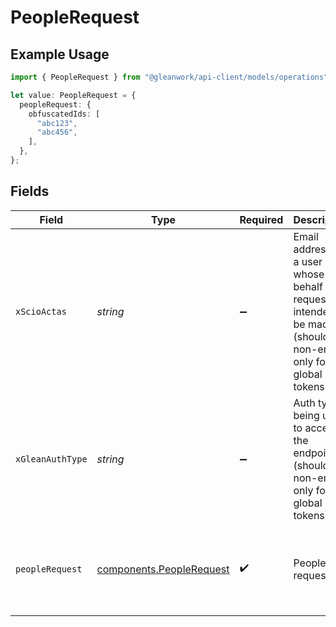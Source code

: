 # PeopleRequest

## Example Usage

```typescript
import { PeopleRequest } from "@gleanwork/api-client/models/operations";

let value: PeopleRequest = {
  peopleRequest: {
    obfuscatedIds: [
      "abc123",
      "abc456",
    ],
  },
};
```

## Fields

| Field                                                                                                                    | Type                                                                                                                     | Required                                                                                                                 | Description                                                                                                              | Example                                                                                                                  |
| ------------------------------------------------------------------------------------------------------------------------ | ------------------------------------------------------------------------------------------------------------------------ | ------------------------------------------------------------------------------------------------------------------------ | ------------------------------------------------------------------------------------------------------------------------ | ------------------------------------------------------------------------------------------------------------------------ |
| `xScioActas`                                                                                                             | *string*                                                                                                                 | :heavy_minus_sign:                                                                                                       | Email address of a user on whose behalf the request is intended to be made (should be non-empty only for global tokens). |                                                                                                                          |
| `xGleanAuthType`                                                                                                         | *string*                                                                                                                 | :heavy_minus_sign:                                                                                                       | Auth type being used to access the endpoint (should be non-empty only for global tokens).                                |                                                                                                                          |
| `peopleRequest`                                                                                                          | [components.PeopleRequest](../../models/components/peoplerequest.md)                                                     | :heavy_check_mark:                                                                                                       | People request                                                                                                           | {<br/>"obfuscatedIds": [<br/>"abc123",<br/>"abc456"<br/>]<br/>}                                                          |